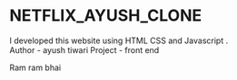 # NETFLIX_AYUSH_CLONE
I developed this website using HTML CSS and Javascript .
<br>
Author - ayush tiwari
Project - front end


Ram ram bhai
